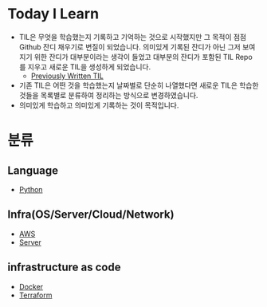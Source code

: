 # Today I Learn


- TIL은 무엇을 학습했는지 기록하고 기억하는 것으로 시작했지만 그 목적이 점점 Github 잔디 채우기로 변질이 되었습니다. 의미있게 기록된 잔디가 아닌 그저 보여지기 위한 잔디가 대부분이라는 생각이 들었고 대부분의 잔디가 포함된 TIL Repo를 지우고 새로운 TIL을 생성하게 되었습니다.
    - [Previously Written TIL](https://github.com/eeehs/TIL/tree/fecf153e9f9b6b14dbfa63e2874bed6acc963b94/previously%20written%20TIL)
- 기존 TIL은 어떤 것을 학습했는지 날짜별로 단순히 나열했다면 새로운 TIL은 학습한 것들을 목록별로 분류하여 정리하는 방식으로 변경하였습니다.
- 의미있게 학습하고 의미있게 기록하는 것이 목적입니다.

# 분류


## Language
- [Python](https://github.com/eeehs/TIL/tree/main/Language/Python)
## Infra(OS/Server/Cloud/Network)
- [AWS](https://github.com/eeehs/TIL/tree/main/Infra/AWS)
- [Server](https://github.com/eeehs/TIL/tree/main/Infra/Server)
## infrastructure as code
- [Docker](https://github.com/eeehs/TIL/tree/main/infrastructure%20as%20code/Docker)
- [Terraform](https://github.com/eeehs/TIL/tree/main/infrastructure%20as%20code/Terraform)